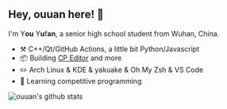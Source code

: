 ## Hey, ouuan here! 👋

I'm Y**ou** Y**u**f**an**, a senior high school student from Wuhan, China.

-   :hammer_and_pick: C++/Qt/GitHub Actions, a little bit Python/Javascript
-   :package: Building [CP Editor](https://github.com/cpeditor/cpeditor) and more
-   :pencil2: Arch Linux & KDE & yakuake & Oh My Zsh & VS Code
-   :seedling: Learning competitive programming

![ouuan's github stats](https://github-readme-stats.vercel.app/api?username=ouuan&show_icons=true)
